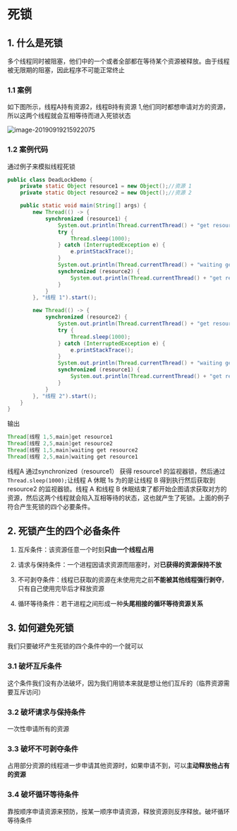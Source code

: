 # 死锁

## 1. 什么是死锁

多个线程同时被阻塞，他们中的一个或者全部都在等待某个资源被释放。由于线程被无限期的阻塞，因此程序不可能正常终止

### 1.1 案例

如下图所示，线程A持有资源2，线程B持有资源 1,他们同时都想申请对方的资源，所以这两个线程就会互相等待而进入死锁状态

![image-20190919215922075](https://gitee.com/zszdevelop/blogimage/raw/master/img/image-20190919215922075.png)

### 1.2 案例代码

通过例子来模拟线程死锁

```java
public class DeadLockDemo {
    private static Object resource1 = new Object();//资源 1
    private static Object resource2 = new Object();//资源 2

    public static void main(String[] args) {
        new Thread(() -> {
            synchronized (resource1) {
                System.out.println(Thread.currentThread() + "get resource1");
                try {
                    Thread.sleep(1000);
                } catch (InterruptedException e) {
                    e.printStackTrace();
                }
                System.out.println(Thread.currentThread() + "waiting get resource2");
                synchronized (resource2) {
                    System.out.println(Thread.currentThread() + "get resource2");
                }
            }
        }, "线程 1").start();

        new Thread(() -> {
            synchronized (resource2) {
                System.out.println(Thread.currentThread() + "get resource2");
                try {
                    Thread.sleep(1000);
                } catch (InterruptedException e) {
                    e.printStackTrace();
                }
                System.out.println(Thread.currentThread() + "waiting get resource1");
                synchronized (resource1) {
                    System.out.println(Thread.currentThread() + "get resource1");
                }
            }
        }, "线程 2").start();
    }
}
```

输出

```java
Thread[线程 1,5,main]get resource1
Thread[线程 2,5,main]get resource2
Thread[线程 1,5,main]waiting get resource2
Thread[线程 2,5,main]waiting get resource1
```

线程A 通过synchronized（resource1） 获得 resource1 的监视器锁，然后通过` Thread.sleep(1000);`让线程 A 休眠 1s 为的是让线程 B 得到执行然后获取到 resource2 的监视器锁。线程 A 和线程 B 休眠结束了都开始企图请求获取对方的资源，然后这两个线程就会陷入互相等待的状态，这也就产生了死锁。上面的例子符合产生死锁的四个必要条件。

## 2. 死锁产生的四个必备条件

1. 互斥条件：该资源任意一个时刻**只由一个线程占用**

2. 请求与保持条件：一个进程因请求资源而阻塞时，对**已获得的资源保持不放**

3. 不可剥夺条件：线程已获取的资源在未使用完之前**不能被其他线程强行剥夺**，只有自己使用完毕后才释放资源

4. 循环等待条件：若干进程之间形成一种**头尾相接的循环等待资源关系**

## 3. 如何避免死锁

我们只要破坏产生死锁的四个条件中的一个就可以

### 3.1 破坏互斥条件

这个条件我们没有办法破坏，因为我们用锁本来就是想让他们互斥的（临界资源需要互斥访问）

### 3.2 破坏请求与保持条件

一次性申请所有的资源

### 3.3 破坏不可剥夺条件

占用部分资源的线程进一步申请其他资源时，如果申请不到，可以**主动释放他占有的资源**

### 3.4 破坏循环等待条件

靠按顺序申请资源来预防，按某一顺序申请资源，释放资源则反序释放。破坏循环等待条件

